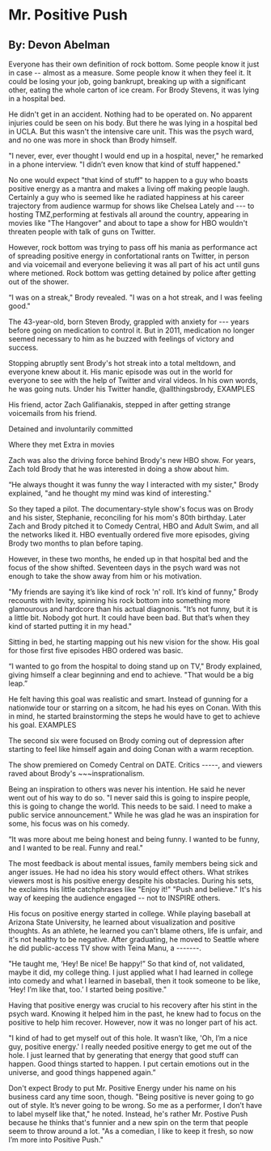 # Mr. Positive Push 

## By: Devon Abelman 


Everyone has their own definition of rock bottom. Some people know it just in case -- almost as a measure. Some people know it when they feel it. It could be losing your job, going bankrupt, breaking up with a significant other, eating the whole carton of ice cream. For Brody Stevens, it was lying in a hospital bed. 

He didn't get in an accident. Nothing had to be operated on. No apparent injuries could be seen on his body. But there he was lying in a hospital bed in UCLA. But this wasn't the intensive care unit. This was the psych ward, and no one was more in shock than Brody himself. 

"I never, ever, ever thought I would end up in a hospital, never," he remarked in a phone interview. "I didn’t even know that kind of stuff happened." 

No one would expect "that kind of stuff" to happen to a guy who boasts positive energy as a mantra and makes a living off making people laugh. Certainly a guy who is seemed like he radiated happiness at his career trajectory from audience warmup for shows like Chelsea Lately and --- to hosting TMZ,performing at festivals all around the country, appearing in movies like "The Hangover" and about to tape a show for HBO wouldn't threaten people with talk of guns on Twitter. 

However, rock bottom was trying to pass off his mania as performance act of spreading positive energy in confortational rants on Twitter, in person and via voicemail and everyone believing it was all part of his act until guns where metioned. Rock bottom was getting detained by police after getting out of the shower. 

“I was on a streak," Brody revealed. "I was on a hot streak, and I was feeling good."

The 43-year-old, born Steven Brody, grappled with anxiety for --- years before going on medication to control it. But in 2011, medication no longer seemed necessary to him as he buzzed with feelings of victory and success. 

Stopping abruptly sent Brody's hot streak into a total meltdown, and everyone knew about it. His manic episode was out in the world for everyone to see with the help of Twitter and viral videos. In his own words, he was going nuts.  Under his Twitter handle, @allthingsbrody,  EXAMPLES 

His friend, actor Zach Galifianakis, stepped in after getting strange voicemails from his friend. 

Detained and involuntarily committed 
  
  Where they met 
  Extra in movies 
  
Zach was also the driving force behind Brody's new HBO show. For years, Zach told Brody that he was interested in doing a show about him. 

“He always thought it was funny the way I interacted with my sister," Brody explained, "and he thought my mind was kind of interesting." 

So they taped a pilot. The documentary-style show's focus was on Brody and his sister, Stephanie, reconciling for his mom's 80th birthday. Later Zach and Brody pitched it to Comedy Central, HBO and Adult Swim, and all the networks liked it. HBO eventually ordered five more episodes, giving Brody two months to plan before taping. 

However, in these two months, he ended up in that hospital bed and the focus of the show shifted. Seventeen days in the psych ward was not enough to take the show away from him or his motivation. 

"My friends are saying it’s like kind of rock 'n' roll. It’s kind of funny," Brody recounts with levity, spinning his rock bottom into something more glamourous and hardcore than his actual diagnonis. "It’s not funny, but it is a little bit. Nobody got hurt. It could have been bad. But that’s when they kind of started putting it in my head." 

Sitting in bed, he starting mapping out his new vision for the show. His goal for those first five episodes HBO ordered was basic.  

“I wanted to go from the hospital to doing stand up on TV," Brody explained, giving himself a clear beginning and end to achieve. "That would be a big leap.” 

He felt having this goal was realistic and smart. Instead of gunning for a nationwide tour or starring on a sitcom, he had his eyes on Conan. With this in mind, he started brainstorming the steps he would have to get to achieve his goal. EXAMPLES 

The second six were focused on Brody coming out of depression after starting to feel like himself again and doing Conan with a warm reception. 

The show premiered on Comedy Central on DATE. Critics -----, and viewers raved about Brody's ~~~insprationalism. 

Being an inspiration to others was never his intention. He said he never went out of his way to do so. "I never said this is going to inspire people, this is going to change the world. This needs to be said. I need to make a public service announcement." While he was glad he was an inspiration for some, his focus was on his comedy. 

“It was more about me being honest and being funny. I wanted to be funny, and I wanted to be real. Funny and real."


The most feedback is about mental issues, family members being sick and anger issues. He had no idea his story would effect others. What strikes viewers most is his positive energy despite his obstacles. During his sets, he exclaims his little catchphrases like "Enjoy it!" "Push and believe." It's his way of keeping the audience engaged -- not to INSPIRE others. 

His focus on positive energy started in college. While playing baseball at Arizona State University, he learned about visualization and positive thoughts. As an athlete, he learned you can't blame others, life is unfair, and it's not healthy to be negative. After graduating, he moved to Seattle where he did public-access TV show with Teina Manu, a -------. 

"He taught me, ‘Hey! Be nice! Be happy!” So that kind of, not validated, maybe it did, my college thing. I just applied what I had learned in college into comedy and what I learned in baseball, then it took someone to be like, ‘Hey! I’m like that, too.’ I started being positive." 

Having that positive energy was crucial to his recovery after his stint in the psych ward. Knowing it helped him in the past, he knew had to focus on the positive to help him recover. However, now it was no longer part of his act.

"I kind of had to get myself out of this hole. It wasn’t like, 'Oh, I’m a nice guy, positive energy.' I really needed positive energy to get me out of the hole. I just learned that by generating that energy that good stuff can happen. Good things started to happen. I put certain emotions out in the universe, and good things happened again.” 

Don't expect Brody to put Mr. Positive Energy under his name on his business card any time soon, though. 
"Being positive is never going to go out of style. It’s never going to be wrong. So me as a performer, I don’t have to label myself like that," he noted. Instead, he's rather Mr. Postive Push because he thinks that's funnier and a new spin on the term that people seem to throw around a lot. 
"As a comedian, I like to keep it fresh, so now I’m more into Positive Push." 

